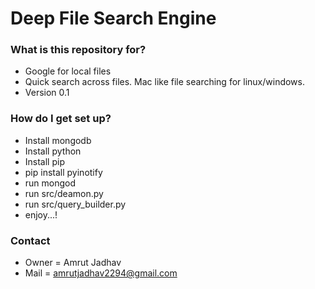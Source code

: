 # Deep File Search Engine #

### What is this repository for? ###

* Google for local files
* Quick search across files. Mac like file searching for linux/windows.
* Version 0.1

### How do I get set up? ###

* Install mongodb
* Install python
* Install pip
* pip install pyinotify
* run mongod
* run src/deamon.py
* run src/query_builder.py
* enjoy...!


### Contact ###

* Owner = Amrut Jadhav
* Mail = amrutjadhav2294@gmail.com
